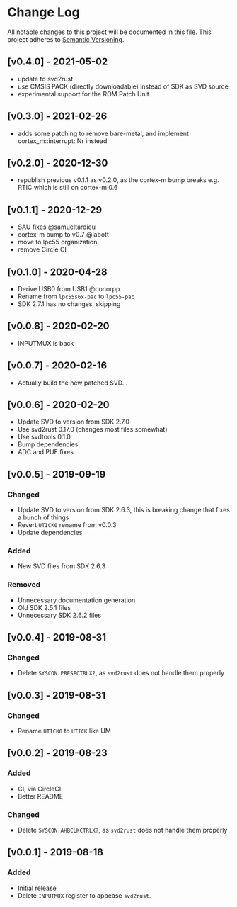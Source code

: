 # Change Log

All notable changes to this project will be documented in this file.
This project adheres to [Semantic Versioning](http://semver.org/).

## [v0.4.0] - 2021-05-02

- update to svd2rust
- use CMSIS PACK (directly downloadable) instead of SDK as SVD source
- experimental support for the ROM Patch Unit

## [v0.3.0] - 2021-02-26

- adds some patching to remove bare-metal, and implement
  cortex_m::interrupt::Nr instead

## [v0.2.0] - 2020-12-30

- republish previous v0.1.1 as v0.2.0, as the cortex-m bump
  breaks e.g. RTIC which is still on cortex-m 0.6

## [v0.1.1] - 2020-12-29

- SAU fixes @samueltardieu
- cortex-m bump to v0.7 @labott
- move to lpc55 organization
- remove Circle CI

## [v0.1.0] - 2020-04-28

- Derive USB0 from USB1 @conorpp
- Rename from `lpc55s6x-pac` to `lpc55-pac`
- SDK 2.7.1 has no changes, skipping

## [v0.0.8] - 2020-02-20

- INPUTMUX is back

## [v0.0.7] - 2020-02-16

- Actually build the new patched SVD...

## [v0.0.6] - 2020-02-20

- Update SVD to version from SDK 2.7.0
- Use svd2rust 0.17.0 (changes most files somewhat)
- Use svdtools 0.1.0
- Bump dependencies
- ADC and PUF fixes

## [v0.0.5] - 2019-09-19

### Changed

- Update SVD to version from SDK 2.6.3, this is breaking
  change that fixes a bunch of things
- Revert `UTICK0` rename from v0.0.3
- Update dependencies

### Added
- New SVD files from SDK 2.6.3

### Removed
- Unnecessary documentation generation
- Old SDK 2.5.1 files
- Unnecessary SDK 2.6.2 files

## [v0.0.4] - 2019-08-31

### Changed

- Delete `SYSCON.PRESECTRLX?`, as `svd2rust` does not
  handle them properly

## [v0.0.3] - 2019-08-31

### Changed

- Rename `UTICK0` to `UTICK` like UM

## [v0.0.2] - 2019-08-23

### Added

- CI, via CircleCI
- Better README

### Changed

- Delete `SYSCON.AHBCLKCTRLX?`, as `svd2rust` does not
  handle them properly

## [v0.0.1] - 2019-08-18

### Added

- Initial release
- Delete `INPUTMUX` register to appease `svd2rust`.

